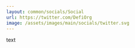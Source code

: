 ```yaml
---
layout: common/socials/Social
url: https://twitter.com/DefiOrg
image: /assets/images/main/socials/twitter.svg
---
```

text